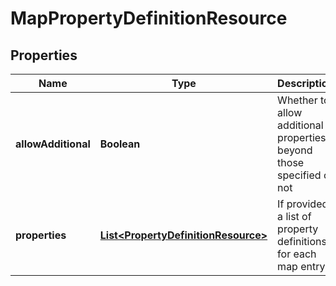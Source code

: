 
# MapPropertyDefinitionResource

## Properties
Name | Type | Description | Notes
------------ | ------------- | ------------- | -------------
**allowAdditional** | **Boolean** | Whether to allow additional properties beyond those specified or not |  [optional]
**properties** | [**List&lt;PropertyDefinitionResource&gt;**](PropertyDefinitionResource.md) | If provided, a list of property definitions for each map entry |  [optional]



